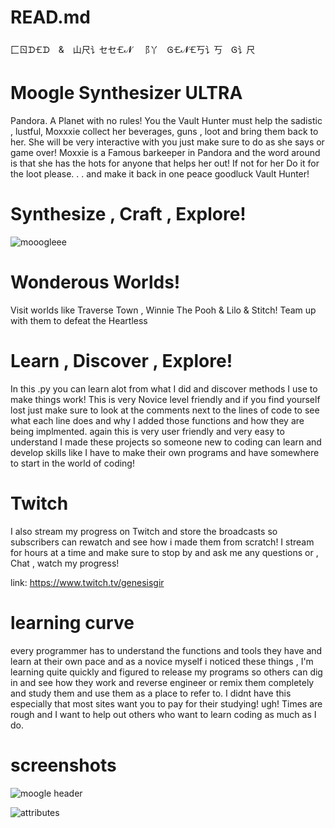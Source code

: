 # READ.md
⼕ㄖᗪ🝗ᗪ & 山尺讠セセ🝗𝓝 ⻏丫 Ꮆ🝗𝓝🝗丂讠丂 Ꮆ讠尺
# Moogle Synthesizer ULTRA
Pandora. A Planet with no rules!
You the Vault Hunter must help the sadistic , lustful, Moxxxie collect her beverages, 
guns , loot and bring them back to her. She will be very interactive with you
just make sure to do as she says or game over! Moxxie is a Famous barkeeper in Pandora
and the word around is that she has the hots for anyone that helps her out! If not for her
Do it for the loot please. . . and make it back in one peace goodluck Vault Hunter!
# Synthesize , Craft , Explore!

![mooogleee](https://user-images.githubusercontent.com/87259615/127359844-d123266f-d1af-4761-8ca9-9ff91869d7a4.png)

# Wonderous Worlds!
Visit worlds like Traverse Town , Winnie The Pooh & Lilo & Stitch! Team up with them to defeat the Heartless

# Learn , Discover , Explore!
In this .py you can learn alot from what I did and discover methods I use to make things work! This is very Novice level friendly
and if you find yourself lost just make sure to look at the comments next to the lines of code to see what each line does and why 
I added those functions and how they are being implmented. again this is very user friendly and very easy to understand I made
these projects so someone new to coding can learn and develop skills like I have to make their own programs and have somewhere to
start in the world of coding!

# Twitch
I also stream my progress on Twitch and store the broadcasts so subscribers can rewatch and see how i made them from scratch! I stream for hours
at a time and make sure to stop by and ask me any questions or , Chat , watch my progress!

link: https://www.twitch.tv/genesisgir 
# learning curve
every programmer has to understand the functions and tools they have and learn at their own pace and as a novice myself i noticed these
things , I'm learning quite quickly and figured to release my programs so others can dig in and see how they work and reverse engineer
or remix them completely and study them and use them as a place to refer to. I didnt have this especially that most sites want you to 
pay for their studying! ugh! Times are rough and I want to help out others who want to learn coding as much as I do.
# screenshots
![moogle header](https://user-images.githubusercontent.com/87259615/127359218-cd4c0e02-837a-4418-abf5-2b87ed5904c0.PNG)

![attributes](https://user-images.githubusercontent.com/87259615/127360134-55f5411a-a526-4568-91db-c73c4c8c301b.PNG)
